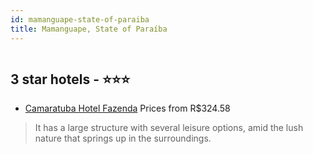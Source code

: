 ```yaml
---
id: mamanguape-state-of-paraiba
title: Mamanguape, State of Paraíba
---
```


<center><img src="https://static.hotelurbano.com/reservas/prod0/8/8263/59244d8a988cd_camaratuba-hotel-fazenda.JPG" alt="" /></center>


##  3 star hotels - ⭐️⭐️⭐️

-    [Camaratuba Hotel Fazenda](https://us.hurb.com/hotels/mamanguape/camaratuba-hotel-fazenda-8263?cmp=18055) Prices from R$324.58
   > It has a large structure with several leisure options, amid the lush nature that springs up in the surroundings.
